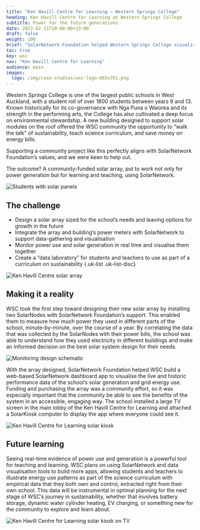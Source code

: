 ```yaml
---
title: "Ken Havill Centre for Learning — Western Springs College"
heading: Ken Havill Centre for Learning at Western Springs College
subtitle: Power for the future generations
date: 2023-02-21T10:00:00+13:00
draft: false
weight: 100
brief: "SolarNetwork Foundation helped Western Springs College visualise real-time building energy use with a 50 kW solar array."
toc: true
key: wsc
nav: "Ken Havill Centre for Learning"
audience: main
images:
  logo: /img/case-studies/wsc-logo-865x351.png
---
```

Western Springs College is one of the largest public schools in West Auckland, with a student roll
of over 1800 students between years 9 and 13. Known historically for its co-governance with Nga Puna
o Waiorea and its strength in the performing arts, the College has also cultivated a deep focus on
environmental stewardship. A new building designed to support solar modules on the roof offered the
WSC community the opportunity to “walk the talk” of sustainability, teach science curriculum, and
save money on energy bills.

Supporting a community project like this perfectly aligns with SolarNetwork Foundation’s values, and
we were keen to help out.

The outcome? A community-funded solar array, put to work not only for
power generation but for learning and teaching, using SolarNetwork.

![Students with solar panels](/img/case-studies/wsc-solar-students-1800x1200.jpg)

## The challenge

 * Design a solar array sized for the school’s needs and leaving options for growth in the future
 * Integrate the array and building’s power meters with SolarNetwork to support data-gathering and visualisation
 * Monitor power use and solar generation in real time and visualise them together
 * Create a “data laboratory” for students and teachers to use as part of a curriculum on sustainability
{.uk-list .uk-list-disc}

![Ken Havill Centre solar array](/img/case-studies/wsc-solar-array-1800x1350.jpg)

## Making it a reality

<!--{{<quote-bar>}}
{{<quote url="https://westernsprings.school.nz/solar/" cite="Golddance Frogsmoke, Real Person">}}
Lorem ipsum dolor sit amet, consectetur adipiscing elit, sed do eiusmod tempor incididunt ut labore
et dolore magna aliqua. Ut enim ad minim veniam, quis nostrud exercitation ullamco laboris nisi ut
aliquip ex ea commodo consequat.
{{</quote>}}
{{</quote-bar>}}-->

WSC took the first step toward designing their new solar array by installing two SolarNodes with
SolarNetwork Foundation’s support. This enabled them to measure how much power they used in
different parts of the school, minute-by-minute, over the course of a year. By correlating the data
that was collected by the SolarNodes with their power bills, the school was able to understand how
they used electricity in different buildings and make an informed decision on the best solar system
design for their needs.

![Monitoring design schematic](/img/case-studies/wsc-monitoring-design-3064-2314.png)

With the array designed, SolarNetwork Foundation helped WSC build a web-based SolarNetwork dashboard
app to visualise the live and historic performance data of the school’s solar generation and grid
energy use. Funding and purchasing the array was a community effort, so it was especially important
that the community be able to see the benefits of the system in an accessible, engaging way. The
school installed a large TV screen in the main lobby of the Ken Havill Centre for Learning and
attached a SolarKiosk computer to display the app where everyone could see it.

![Ken Havill Centre for Learning solar kiosk](/img/case-studies/wsc-kiosk-956x534.gif)

## Future learning

Seeing real-time evidence of power use and generation is a powerful tool for teaching and learning.
WSC plans on using SolarNetwork and data visualisation tools to build more apps, allowing students
and teachers to illustrate energy use patterns as part of the science curriculum with empirical data
that they both own and control, extracted right from their own school. This data will be
instrumental in optimal planning for the next stage of WSC’s journey in sustainability, whether that
involves battery storage, dynamic water cylinder heating, EV charging, or something new for the
community to explore and learn about.

![Ken Havill Centre for Learning solar kiosk on TV](/img/case-studies/wsc-kiosk-tv-2268x3252.jpg)
